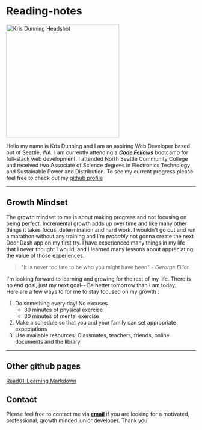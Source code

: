 # Reading-notes

<img src="https://user-images.githubusercontent.com/87045563/165160299-f951a5df-37ea-48d6-90d0-92d2036feb6f.JPG" width="300" height="300" 
 alt= "Kris Dunning Headshot">
                                                  

Hello my name is Kris Dunning and I am an aspiring Web Developer based out of Seattle, WA. I am currently attending a [***Code Fellows***](https://codefellows.org "Code Fellows Home Page") bootcamp for full-stack web development. I attended North Seattle Community College and received two Associate of Science degrees in Electronics 
Technology and Sustainable Power and Distribution. To see my current progress please feel free to check out my [github profile](https://github.com/KrisDunning "Kris Dunning's
github profile")<br>

*******

## Growth Mindset

The growth mindset to me is about making progress and not focusing on being perfect. Incremental growth adds up over time and like many other things
it takes focus, determination and hard work. I wouldn't go out and run a marathon without any training and I'm *probably* not gonna create the next Door Dash app
on my first try. I have experienced many things in my life that I never thought I would, and I learned many lessons about appreciating the value of those
experiences.  

> "It is never too late to be who you might have been" - *Gerorge Elliot*

I'm looking forward to learning and growing for the rest of my life. There is no end goal, just my next goal-- Be better tomorrow than I am today. <br>
Here are a few ways to for me to stay focused on my growth :
1. Do something every day! No excuses. 
    - 30 minutes of physical exercise
    - 30 minutes of mental exercise
2. Make a schedule so that you and your family can set appropriate expectations
3. Use available resources. Classmates, teachers, friends, online documents and the library.

******

## Other github pages

[Read01-Learning Markdown](https://github.com/KrisDunning/reading-notes/blob/1eeef6951eda2a05613b16f1ba705a2b86b50c95/Read01-Learning%20Markdown.md)


## Contact

Please feel free to contact me via <a href= "mailto: dunning.kris@gmail.com">**email**</a> if you are looking for a motivated, professional, growth 
minded junior developer. Thank you.

